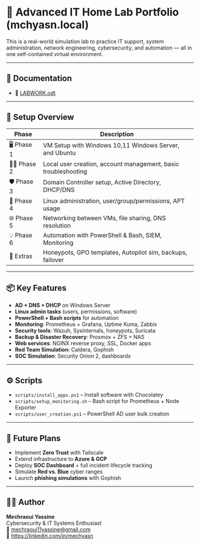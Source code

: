 # 🧠 Advanced IT Home Lab Portfolio (mchyasn.local)

This is a real-world simulation lab to practice IT support, system administration, network engineering, cybersecurity, and automation — all in one self-contained virtual environment.

---

## 📘 Documentation

- 📄 [LABWORK.odt](./LABWORK.odt)

---

## 🔧 Setup Overview

| Phase | Description |
|-------|-------------|
| 🖥️ Phase 1 | VM Setup with Windows 10,11 Windows Server, and Ubuntu |
| 🧑‍💻 Phase 2 | Local user creation, account management, basic troubleshooting |
| 🛡️ Phase 3 | Domain Controller setup, Active Directory, DHCP/DNS |
| 🐧 Phase 4 | Linux administration, user/group/permissions, APT usage |
| 🌐 Phase 5 | Networking between VMs, file sharing, DNS resolution |
| 💡 Phase 6 | Automation with PowerShell & Bash, SIEM, Monitoring |
| 🔬 Extras | Honeypots, GPO templates, Autopilot sim, backups, failover |

---

## 📦 Key Features

- **AD + DNS + DHCP** on Windows Server
- **Linux admin tasks** (users, permissions, software)
- **PowerShell + Bash scripts** for automation
- **Monitoring**: Prometheus + Grafana, Uptime Kuma, Zabbix
- **Security tools**: Wazuh, Sysinternals, honeypots, Suricata
- **Backup & Disaster Recovery**: Proxmox + ZFS + NAS
- **Web services**: NGINX reverse proxy, SSL, Docker apps
- **Red Team Simulation**: Caldera, Gophish
- **SOC Simulation**: Security Onion 2, dashboards

---

## ⚙️ Scripts

- `scripts/install_apps.ps1` – Install software with Chocolatey
- `scripts/setup_monitoring.sh` – Bash script for Prometheus + Node Exporter
- `scripts/user_creation.ps1` – PowerShell AD user bulk creation

---

## 🌱 Future Plans

- Implement **Zero Trust** with Tailscale
- Extend infrastructure to **Azure & GCP**
- Deploy **SOC Dashboard** + full incident lifecycle tracking
- Simulate **Red vs. Blue** cyber ranges
- Launch **phishing simulations** with Gophish

---

## 👨‍💻 Author

**Mechraoui Yassine**  
Cybersecurity & IT Systems Enthusiast  
📧 mechraoui11yassine@gmail.com  
🔗 https://linkedin.com/in/mechyasn

